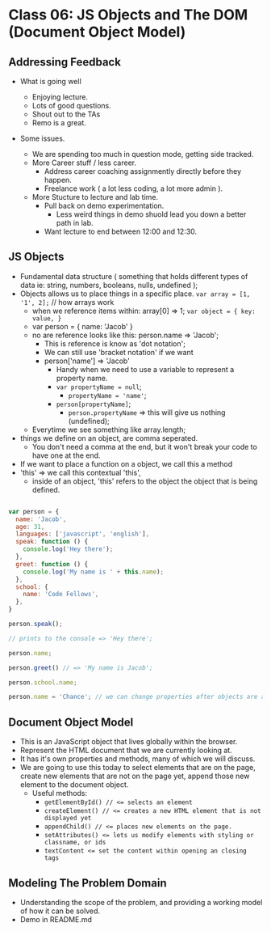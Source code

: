 # Class 06: JS Objects and The DOM (Document Object Model)

## Addressing Feedback

- What is going well
  - Enjoying lecture.
  - Lots of good questions.
  - Shout out to the TAs
  - Remo is a great.

- Some issues.
  - We are spending too much in question mode, getting side tracked.
  - More Career stuff / less career.
    - Address career coaching assignmently directly before they happen.
    - Freelance work ( a lot less coding, a lot more admin ).
  - More Stucture to lecture and lab time.
    - Pull back on demo experimentation.
      - Less weird things in demo shuold lead you down a better path in lab.
    - Want lecture to end between 12:00 and 12:30.

## JS Objects

- Fundamental data structure ( something that holds different types of data ie: string, numbers, booleans, nulls, undefined );
- Objects allows us to place things in a specific place.
`var array = [1, '1', 2];` // how arrays work
  - when we reference items within: array[0] => 1;
`var object = { key: value, }`
  - var person = { name: 'Jacob' }
  - no are reference looks like this: person.name => 'Jacob';
    - This is reference is know as 'dot notation';
    - We can still use 'bracket notation' if we want
    - person['name'] => 'Jacob'
      - Handy when we need to use a variable to represent a property name.
      - `var propertyName = null`;
        - `propertyName = 'name'`;
      - `person[propertyName]`;
        - `person.propertyName` => this will give us nothing (undefined);
  - Everytime we see something like array.length;
- things we define on an object, are comma seperated.
  - You don't need a comma at the end, but it won't break your code to have one at the end.
- If we want to place a function on a object, we call this a method
- 'this' => we call this contextual 'this',
  - inside of an object, 'this' refers to the object the object that is being defined.

```javascript

var person = {
  name: 'Jacob',
  age: 31,
  languages: ['javascript', 'english'], 
  speak: function () {
    console.log('Hey there');
  },
  greet: function () {
    console.log('My name is ' + this.name);
  },
  school: {
    name: 'Code Fellows',
  },
}

person.speak();

// prints to the console => 'Hey there';

person.name;

person.greet() // => 'My name is Jacob';

person.school.name;

person.name = 'Chance'; // we can change properties after objects are already created.

```

## Document Object Model

- This is an JavaScript object that lives globally within the browser.
- Represent the HTML document that we are currently looking at.
- It has it's own properties and methods, many of which we will discuss.
- We are going to use this today to select elements that are on the page, create new elements that are not on the page yet, append those new element to the document object.
  - Useful methods:
    - `getElementById() // <= selects an element`
    - `createElement() // <= creates a new HTML element that is not displayed yet`
    - `appendChild() // <= places new elements on the page.`
    - `setAttributes() <= lets us modify elements with styling or classname, or ids`
    - `textContent <= set the content within opening an closing tags`

## Modeling The Problem Domain

- Understanding the scope of the problem, and providing a working model of how it can be solved.
- Demo in README.md
